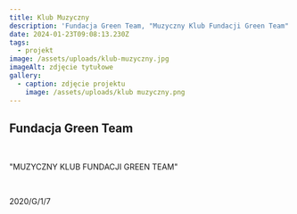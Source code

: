 ```yaml
---
title: Klub Muzyczny
description: 'Fundacja Green Team, "Muzyczny Klub Fundacji Green Team" 2020/G/1/7'
date: 2024-01-23T09:08:13.230Z
tags:
  - projekt
image: /assets/uploads/klub-muzyczny.jpg
imageAlt: zdjęcie tytułowe
gallery:
  - caption: zdjęcie projektu
    image: /assets/uploads/klub muzyczny.png
---
```

## Fundacja Green Team

<br>

"MUZYCZNY KLUB FUNDACJI GREEN TEAM"

<br>

2020/G/1/7
